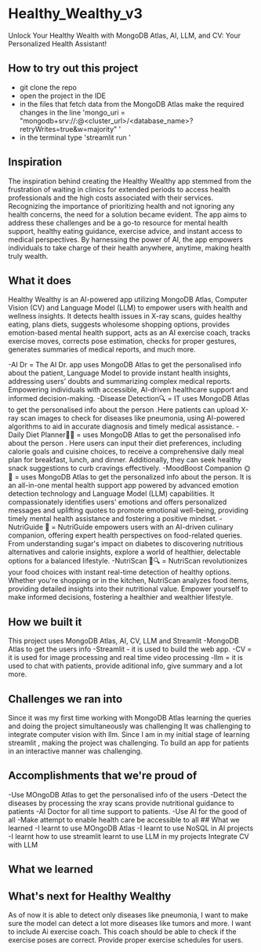 # Healthy_Wealthy_v3

Unlock Your Healthy Wealth with MongoDB Atlas, AI, LLM, and CV: Your Personalized Health Assistant!

## How to try out this project
- git clone the repo
- open the project in the IDE
- in the files that fetch data from the MongoDB Atlas make the required changes in the line 'mongo_uri = "mongodb+srv://<username>:<password>@<cluster_url>/<database_name>?retryWrites=true&w=majority" '
- in the terminal type 'streamlit run <path to the Home.py file>'

## Inspiration
The inspiration behind creating the Healthy Wealthy app stemmed from the frustration of waiting in clinics for extended periods to access health professionals and the high costs associated with their services. Recognizing the importance of prioritizing health and not ignoring any health concerns, the need for a solution became evident. The app aims to address these challenges and be a go-to resource for mental health support, healthy eating guidance, exercise advice, and instant access to medical perspectives. By harnessing the power of AI, the app empowers individuals to take charge of their health anywhere, anytime, making health truly wealth.

## What it does
Healthy Wealthy is an AI-powered app utilizing MongoDB Atlas, Computer Vision (CV) and Language Model (LLM) to empower users with health and wellness insights. It detects health issues in X-ray scans, guides healthy eating, plans diets, suggests wholesome shopping options, provides emotion-based mental health support, acts as an AI exercise coach, tracks exercise moves, corrects pose estimation, checks for proper gestures, generates summaries of medical reports, and much more.

-AI Dr = The AI Dr. app uses MongoDB Atlas to get the personalised info about the patient, Language Model to provide instant health insights, addressing users' doubts and summarizing complex medical reports. Empowering individuals with accessible, AI-driven healthcare support and informed decision-making.
-Disease Detection🔍 = IT uses MongoDB Atlas to get the personalised info about the person .Here patients can upload X-ray scan images to check for diseases like pneumonia, using AI-powered algorithms to aid in accurate diagnosis and timely medical assistance.
-Daily Diet Planner🥗📅 = uses MongoDB Atlas to get the personalised info about the person . Here users can input their diet preferences, including calorie goals and cuisine choices, to receive a comprehensive daily meal plan for breakfast, lunch, and dinner. Additionally, they can seek healthy snack suggestions to curb cravings effectively.
-MoodBoost Companion 🌞🌈 = uses MongoDB Atlas to get the personalized info about the person. It is an all-in-one mental health support app powered by advanced emotion detection technology and Language Model (LLM) capabilities. It compassionately identifies users' emotions and offers personalized messages and uplifting quotes to promote emotional well-being, providing timely mental health assistance and fostering a positive mindset.
-NutriGuide 🥦 = NutriGuide empowers users with an AI-driven culinary companion, offering expert health perspectives on food-related queries. From understanding sugar's impact on diabetes to discovering nutritious alternatives and calorie insights, explore a world of healthier, delectable options for a balanced lifestyle.
-NutriScan 🍎🔍 = NutriScan revolutionizes your food choices with instant real-time detection of healthy options. Whether you're shopping or in the kitchen, NutriScan analyzes food items, providing detailed insights into their nutritional value. Empower yourself to make informed decisions, fostering a healthier and wealthier lifestyle.

## How we built it
This project uses MongoDB Atlas, AI, CV, LLM and Streamlit
-MongoDB Atlas to get the users info
-Streamlit - it is used to build the web app.
-CV = it is used for image processing and real time video processing
-llm = it is used to chat with patients, provide aditional info, give summary and a lot more.

## Challenges we ran into
Since it was my first time working with MongoDB Atlas learning the queries and doing the project simultaneously was challenging
It was challenging to integrate computer vision with llm. Since I am in my initial stage of learning streamlit , making the project was challenging. To build an app for patients in an interactive manner was challenging.

## Accomplishments that we're proud of
-Use MOngoDB Atlas to get the personalised info of the users
-Detect the diseases by processing the xray scans
provide nutritional guidance to patients
-AI Doctor for all time support to patients.
-Use AI for the good of all
-Make attempt to enable health care be accessible to all ## What we learned
-I learnt to use MOngoDB Atlas
-I learnt to use NoSQL in AI projects
-I learnt how to use streamlit learnt to use LLM in my projects Integrate CV with LLM

## What we learned

## What's next for Healthy Wealthy
As of now it is able to detect only diseases like pneumonia, I want to make sure the model can detect a lot more diseases like tumors and more.
I want to include Ai exercise coach. This coach should be able to check if the exercise poses are correct. Provide proper exercise schedules for users.


  
